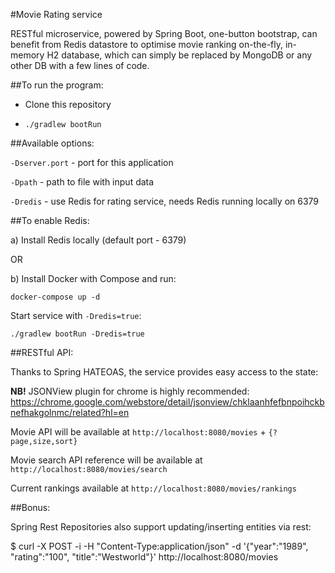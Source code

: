 #Movie Rating service

RESTful microservice, powered by Spring Boot, one-button bootstrap, can benefit from Redis datastore to optimise movie ranking on-the-fly, in-memory H2 database, which can simply be replaced by MongoDB or any other DB with a few lines of code. 

##To run the program:

- Clone this repository

- `./gradlew bootRun`

##Available options:

`-Dserver.port` - port for this application

`-Dpath` - path to file with input data

`-Dredis` - use Redis for rating service, needs Redis running locally on 6379

##To enable Redis:

a) Install Redis locally (default port - 6379)

OR 

b) Install Docker with Compose and run:

`docker-compose up -d`

Start service with `-Dredis=true`:

`./gradlew bootRun -Dredis=true`


##RESTful API:

Thanks to Spring HATEOAS, the service provides easy access to the state:

**NB!** JSONView plugin for chrome is highly recommended: https://chrome.google.com/webstore/detail/jsonview/chklaanhfefbnpoihckbnefhakgolnmc/related?hl=en

Movie API will be available at `http://localhost:8080/movies` + `{?page,size,sort}`

Movie search API reference will be available at `http://localhost:8080/movies/search`

Current rankings available at `http://localhost:8080/movies/rankings`

##Bonus: 

Spring Rest Repositories also support updating/inserting entities via rest:

$ curl -X POST -i -H "Content-Type:application/json" -d '{"year":"1989", "rating":"100", "title":"Westworld"}' http://localhost:8080/movies